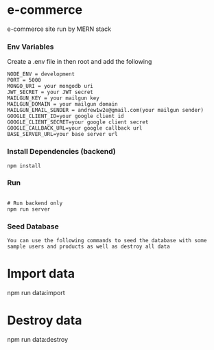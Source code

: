 # e-commerce
e-commerce site run by MERN stack

### Env Variables

Create a .env file in then root and add the following

```
NODE_ENV = development
PORT = 5000
MONGO_URI = your mongodb uri
JWT_SECRET = your JWT secret
MAILGUN_KEY = your mailgun key
MAILGUN_DOMAIN = your mailgun domain
MAILGUN_EMAIL_SENDER = andrew1w2e@gmail.com(your mailgun sender)
GOOGLE_CLIENT_ID=your google client id
GOOGLE_CLIENT_SECRET=your google client secret
GOOGLE_CALLBACK_URL=your google callback url
BASE_SERVER_URL=your base server url
```
### Install Dependencies (backend)

```
npm install
```

### Run

```

# Run backend only
npm run server
```

### Seed Database
```
You can use the following commands to seed the database with some sample users and products as well as destroy all data

```
# Import data
npm run data:import

# Destroy data
npm run data:destroy